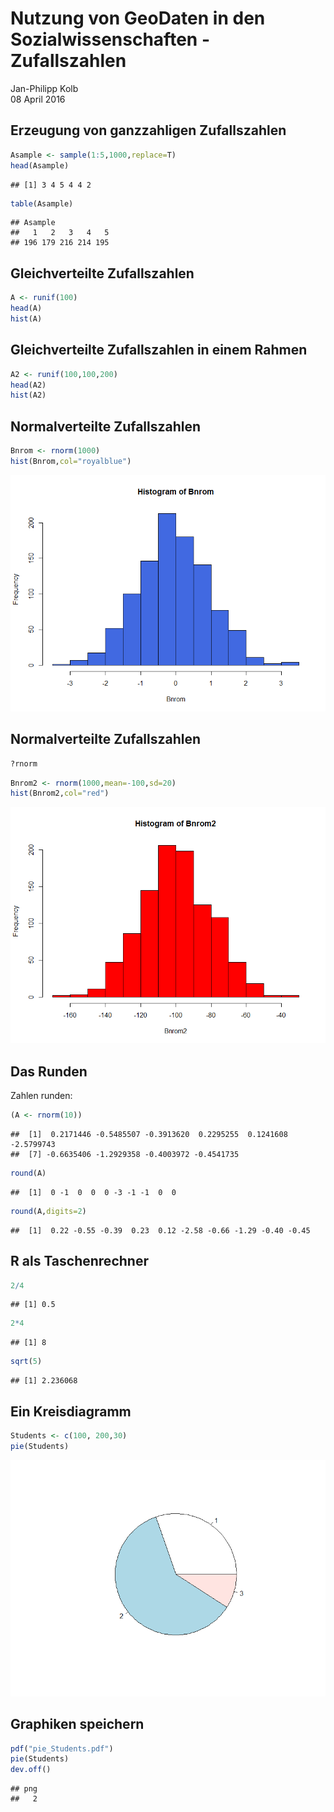 # Nutzung von GeoDaten in den Sozialwissenschaften - Zufallszahlen
Jan-Philipp Kolb  
08 April 2016  




## Erzeugung von ganzzahligen Zufallszahlen


```r
Asample <- sample(1:5,1000,replace=T)
head(Asample)
```

```
## [1] 3 4 5 4 4 2
```

```r
table(Asample)
```

```
## Asample
##   1   2   3   4   5 
## 196 179 216 214 195
```

## Gleichverteilte Zufallszahlen


```r
A <- runif(100)
head(A)
hist(A)
```

## Gleichverteilte Zufallszahlen in einem Rahmen


```r
A2 <- runif(100,100,200)
head(A2)
hist(A2)
```

## Normalverteilte Zufallszahlen


```r
Bnrom <- rnorm(1000)
hist(Bnrom,col="royalblue")
```

![](Zufallszahlen_files/figure-slidy/unnamed-chunk-4-1.png)<!-- -->

## Normalverteilte Zufallszahlen


```r
?rnorm
```



```r
Bnrom2 <- rnorm(1000,mean=-100,sd=20)
hist(Bnrom2,col="red")
```

![](Zufallszahlen_files/figure-slidy/unnamed-chunk-6-1.png)<!-- -->

## Das Runden

Zahlen runden:


```r
(A <- rnorm(10))
```

```
##  [1]  0.2171446 -0.5485507 -0.3913620  0.2295255  0.1241608 -2.5799743
##  [7] -0.6635406 -1.2929358 -0.4003972 -0.4541735
```


```r
round(A)
```

```
##  [1]  0 -1  0  0  0 -3 -1 -1  0  0
```


```r
round(A,digits=2)
```

```
##  [1]  0.22 -0.55 -0.39  0.23  0.12 -2.58 -0.66 -1.29 -0.40 -0.45
```

## R als Taschenrechner


```r
2/4
```

```
## [1] 0.5
```


```r
2*4
```

```
## [1] 8
```


```r
sqrt(5)
```

```
## [1] 2.236068
```

## Ein Kreisdiagramm


```r
Students <- c(100, 200,30)
pie(Students)
```

![](Zufallszahlen_files/figure-slidy/unnamed-chunk-13-1.png)<!-- -->

## Graphiken speichern


```r
pdf("pie_Students.pdf")
pie(Students)
dev.off()
```

```
## png 
##   2
```
